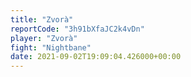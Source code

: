 ```yaml
---
title: "Zvorà"
reportCode: "3h91bXfaJC2k4vDn"
player: "Zvorà"
fight: "Nightbane"
date: 2021-09-02T19:09:04.426000+00:00
---
```

